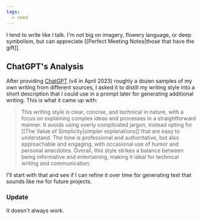 ```yaml
---
tags:
  - seed
---
```

I tend to write like I talk. I'm not big on imagery, flowery language, or deep symbolism, but can appreciate [[Perfect Meeting Notes|those that have the gift]].
## ChatGPT's Analysis

After providing [ChatGPT](https://chat.openai.com/) (v4 in April 2023) roughly a dozen samples of my own writing from different sources, I asked it to distill my writing style into a short description that I could use in a prompt later for generating additional writing. This is what it came up with:

>This writing style is clear, concise, and technical in nature, with a focus on explaining complex ideas and processes in a straightforward manner. It avoids using overly complicated jargon, instead opting for [[The Value of Simplicity|simpler explanations]] that are easy to understand. The tone is professional and authoritative, but also approachable and engaging, with occasional use of humor and personal anecdotes. Overall, this style strikes a balance between being informative and entertaining, making it ideal for technical writing and communication.

I'll start with that and see if I can refine it over time for generating text that sounds like me for future projects.

### Update

It doesn't always work.